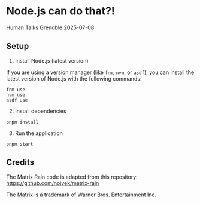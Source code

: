 # Node.js can do that?!

Human Talks Grenoble 2025-07-08

## Setup

1. Install Node.js (latest version)

If you are using a version manager (like `fnm`, `nvm`, or `asdf`), you can install the latest version of Node.js with the following commands:

```shell
fnm use
nvm use
asdf use
```

2. Install dependencies

```shell
pnpm install
```

3. Run the application

```shell
pnpm start
```

## Credits

The Matrix Rain code is adapted from this repository:
https://github.com/nojvek/matrix-rain

The Matrix is a trademark of Warner Bros. Entertainment Inc.
